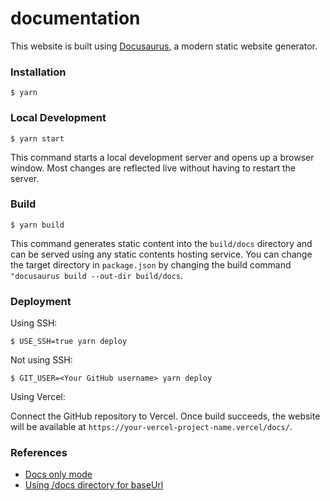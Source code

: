 # documentation

This website is built using [Docusaurus](https://docusaurus.io/), a modern static website generator.

### Installation

```
$ yarn
```

### Local Development

```
$ yarn start
```

This command starts a local development server and opens up a browser window. Most changes are reflected live without having to restart the server.

### Build

```
$ yarn build
```

This command generates static content into the `build/docs` directory and can be served using any static contents hosting service. You can change the target directory in `package.json` by changing the build command `"docusaurus build --out-dir build/docs`.

### Deployment

Using SSH:

```
$ USE_SSH=true yarn deploy
```

Not using SSH:

```
$ GIT_USER=<Your GitHub username> yarn deploy
```

Using Vercel:

Connect the GitHub repository to Vercel. Once build succeeds, the website will be available at `https://your-vercel-project-name.vercel/docs/`.

### References
- [Docs only mode](https://docusaurus.io/docs/docs-introduction#docs-only-mode)
- [Using /docs directory for baseUrl](https://github.com/facebook/docusaurus/issues/6294)
